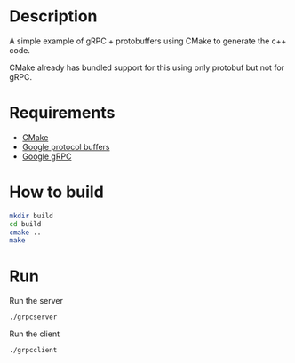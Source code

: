 # Description

A simple example of gRPC + protobuffers using CMake to generate the c++ code.

CMake already has bundled support for this using only protobuf but not for gRPC.

# Requirements

* [CMake](https://gitlab.kitware.com/cmake/cmake)
* [Google protocol buffers](https://github.com/google/protobuf/)
* [Google gRPC](https://github.com/grpc/grpc/)

# How to build

```bash
mkdir build
cd build
cmake ..
make
```

# Run

Run the server
```bash
./grpcserver
```

Run the client
```bash
./grpcclient
```

